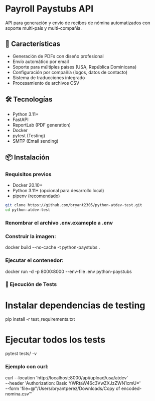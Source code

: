 # Payroll Paystubs API

API para generación y envío de recibos de nómina automatizados con soporte multi-país y multi-compañía.

## 🚀 Características

- Generación de PDFs con diseño profesional
- Envío automático por email
- Soporte para múltiples países (USA, República Dominicana)
- Configuración por compañía (logos, datos de contacto)
- Sistema de traducciones integrado
- Procesamiento de archivos CSV

## 🛠 Tecnologías

- Python 3.11+
- FastAPI
- ReportLab (PDF generation)
- Docker
- pytest (Testing)
- SMTP (Email sending)

## 📦 Instalación

### Requisitos previos
- Docker 20.10+
- Python 3.11+ (opcional para desarrollo local)
- pipenv (recomendado)

```bash
git clone https://github.com/bryant2305/python-atdev-test.git
cd python-atdev-test
```
### Renombrar el archivo .env.exameple a .env

### Construir la imagen:

docker build --no-cache -t python-paystubs .

### Ejecutar el contenedor:

docker run -d -p 8000:8000 --env-file .env python-paystubs


### 🧪 Ejecución de Tests

# Instalar dependencias de testing
pip install -r test_requirements.txt

# Ejecutar todos los tests
pytest tests/ -v

### Ejemplo con curl:

curl --location 'http://localhost:8000/api/upload/usa/atdev' \
--header 'Authorization: Basic YWRtaW46c3VwZXJzZWN1cmU=' \
--form 'file=@"/Users/bryantperez/Downloads/Copy of encoded-nomina.csv"'